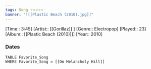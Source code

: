 ```yaml
---
tags: Song ⭐⭐⭐⭐⭐ 
banner: "![[Plastic Beach (2010).jpg]]"
---
```

[Time:: 3:45]
[Artist:: [[Gorillaz]] ]
[Genre:: Electropop]
[Played:: 23]
[Album:: [[Plastic Beach (2010)]]]
[Year:: 2010]
### Dates
````dataview
TABLE Favorite_Song
WHERE Favorite_Song = [[On Melancholy Hill]]
````